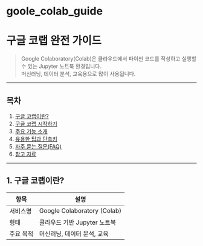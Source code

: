 # goole_colab_guide
# 구글 코랩 완전 가이드

> Google Colaboratory(Colab)은 클라우드에서 파이썬 코드를 작성하고 실행할 수 있는 Jupyter 노트북 환경입니다.  
> 머신러닝, 데이터 분석, 교육용으로 많이 사용됩니다.

---

## 목차

1. [구글 코랩이란?](#1-구글-코랩이란)
2. [구글 코랩 시작하기](#2-구글-코랩-시작하기)
3. [주요 기능 소개](#3-주요-기능-소개)
4. [유용한 팁과 단축키](#4-유용한-팁과-단축키)
5. [자주 묻는 질문(FAQ)](#5-자주-묻는-질문faq)
6. [참고 자료](#6-참고-자료)

---

## 1. 구글 코랩이란?

| 항목       | 설명                                              |
| ---------- | ------------------------------------------------- |
| 서비스명   | Google Colaboratory (Colab)                       |
| 형태       | 클라우드 기반 Jupyter 노트북                      |
| 주요 목적  | 머신러닝, 데이터 분석, 교육



